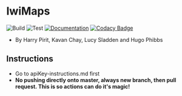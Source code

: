 # IwiMaps
![Build](https://github.com/MaraeMaps/MaraeMaps/actions/workflows/android.yml/badge.svg)
![Test](https://github.com/MaraeMaps/MaraeMaps/actions/workflows/appTest.yml/badge.svg)
[![Documentation](https://github.com/MaraeMaps/MaraeMaps/actions/workflows/documentation.yml/badge.svg)](https://maraemaps.github.io/MaraeMaps/)
[![Codacy Badge](https://app.codacy.com/project/badge/Grade/341d2fa04a634b609d030c9517c617c9)](https://www.codacy.com/gh/MaraeMaps/MaraeMaps/dashboard?utm_source=github.com&amp;utm_medium=referral&amp;utm_content=MaraeMaps/MaraeMaps&amp;utm_campaign=Badge_Grade)
- By Harry Pirit, Kavan Chay, Lucy Sladden and Hugo Phibbs

## Instructions
- Go to apiKey-instructions.md first
- **No pushing directly onto master, always new branch, then pull request. This is so actions can do it's magic!**
